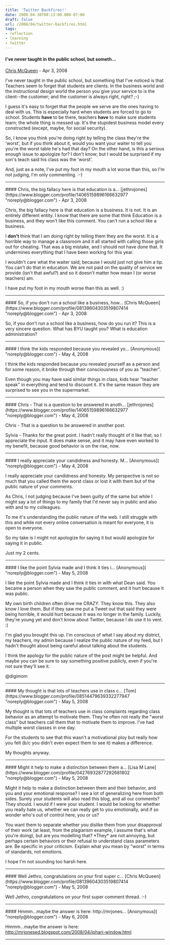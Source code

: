 ```yaml
---
title: 'Twitter Backfires!'
date: 2008-04-30T08:13:00.000-07:00
draft: false
url: /2008/04/twitter-backfires.html
tags: 
- reflection
- learning
- twitter
---
```


#### I've never taught in the public school, but someth...
[Chris McQueen](https://www.blogger.com/profile/08139604303519807414 "noreply@blogger.com") - <time datetime="2008-04-30T11:44:00.000-07:00">Apr 3, 2008</time>

I've never taught in the public school, but something that I've noticed is that Teachers seem to forget that students are clients. In the business world and the instructional design world the person you give your service to is the client--the customer; and the customer is always right, right? ;-)  
  
I guess it's easy to forget that the people we serve are the ones having to deal with us. This is especially hard when students are forced to go to school. Students **have** to be there, teachers **have** to make sure students learn; the whole thing is messed up. It's the stupidest business model every constructed (except, maybe, for social security).  
  
So, I know you think you're doing right by telling the class they're the 'worst', but if you think about it, would you want your waiter to tell you you're the worst table he's had that day? On the other hand, is this a serious enough issue to apologize for? I don't know; but I would be surprised if my son's teach said his class was the 'worst'.  
  
And, just as a note, I've put my foot in my mouth a lot worse than this, so I'm not judging, I'm only commenting. :-)
<hr />
#### Chris, the big fallacy here is that education is a...
[jethrojones](https://www.blogger.com/profile/14065159896166632977 "noreply@blogger.com") - <time datetime="2008-04-30T12:31:00.000-07:00">Apr 3, 2008</time>

Chris, the big fallacy here is that education is a business. It is not. It is an entirely different entity. I know that there are some that think Education is a business, and they won't like this comment. You can't run a school like a business.  
  
I **don't** think that I am doing right by telling them they are the worst. It is a horrible way to manage a classroom and it all started with calling those girls out for cheating. That was a big mistake, and I should not have done that. It undermines everything that I have been working for this year.  
  
I wouldn't care what the waiter said, because I would just not give him a tip. You can't do that in education. We are not paid on the quality of service we provide (isn't that awful?) and so it doesn't matter how mean I (or worse teachers) am.  
  
I have put my foot in my mouth worse than this as well. :)
<hr />
#### So, if you don't run a school like a business, how...
[Chris McQueen](https://www.blogger.com/profile/08139604303519807414 "noreply@blogger.com") - <time datetime="2008-04-30T20:16:00.000-07:00">Apr 3, 2008</time>

So, if you don't run a school like a business, how do you run it? This is a very sincere question. What has BYU taught you? What is education administration?
<hr />
#### I think the kids responded because you revealed yo...
[Anonymous]( "noreply@blogger.com") - <time datetime="2008-05-01T14:06:00.000-07:00">May 4, 2008</time>

I think the kids responded because you revealed yourself as a person and for some reason, it broke through their consciousness of you as "teacher".  
  
Even though you may have said similar things in class, kids hear "teacher speak" in everything and tend to discount it. It's the same reason they are surprised to see you in the supermarket.
<hr />
#### Chris - That is a question to be answered in anoth...
[jethrojones](https://www.blogger.com/profile/14065159896166632977 "noreply@blogger.com") - <time datetime="2008-05-01T15:48:00.000-07:00">May 4, 2008</time>

Chris - That is a question to be answered in another post.  
  
Sylvia - Thanks for the great point. I hadn't really thought of it like that, so I appreciate the input. It does make sense, and it may have even worked to my benefit, because good behavior is on the rise, now.
<hr />
#### I really appreciate your candidness and honesty. M...
[Anonymous]( "noreply@blogger.com") - <time datetime="2008-05-01T19:34:00.000-07:00">May 4, 2008</time>

I really appreciate your candidness and honesty. My perspective is not so much that you called them the worst class or lost it with them but of the public nature of your comments.  
  
As Chris, I not judging because I've been guilty of the same but while I might say a lot of things to my family that I'd never say in public and also with and to my colleagues.  
  
To me it's understanding the public nature of the web. I still struggle with this and while not every online conversation is meant for everyone, it is open to everyone.  
  
So my take is I might not apologize for saying it but would apologize for saying it in public.  
  
Just my 2 cents.
<hr />
#### I like the point Sylvia made and I think it ties i...
[Anonymous]( "noreply@blogger.com") - <time datetime="2008-05-02T10:39:00.000-07:00">May 5, 2008</time>

I like the point Sylvia made and I think it ties in with what Dean said. You became a person when they saw the public comment, and it hurt because it was public.  
  
My own birth children often drive me CRAZY. They know this. They also know I love them. But if they saw me put a Tweet out that said they were being horrible, it would hurt because it was no longer in the family. Luckily, they're young yet and don't know about Twitter, because I do use it to vent. :)  
  
I'm glad you brought this up. I'm conscious of what I say about my district, my teachers, my admin because I realize the public nature of my feed, but I hadn't thought about being careful about talking about the students.  
  
I think the apology for the public nature of the post might be helpful. And maybe you can be sure to say something positive publicly, even if you're not sure they'll see it.  
  
@digimom
<hr />
#### My thought is that lots of teachers use in class c...
[Tom](https://www.blogger.com/profile/08514479639332277947 "noreply@blogger.com") - <time datetime="2008-05-02T10:58:00.000-07:00">May 5, 2008</time>

My thought is that lots of teachers use in class complaints regarding class behavior as an attempt to motivate them. They're often not really the "worst class" but teachers call them that to motivate them to improve. I've had multiple worst classes in one day.  
  
For the students to see that this wasn't a motivational ploy but really how you felt (b/c you didn't even expect them to see it) makes a difference.  
  
My thoughts anyway.
<hr />
#### Might it help to make a distinction between them a...
[Lisa M Lane](https://www.blogger.com/profile/04276932877292681802 "noreply@blogger.com") - <time datetime="2008-05-02T12:03:00.000-07:00">May 5, 2008</time>

Might it help to make a distinction between them and their behavior, and you and your emotional response? I see a lot of generalizing here from both sides. Surely your students will also read this blog, and all our comments? They should. I would if I were your student. I would be looking for whether you really hate us, whether we can really get to you emotionally, and if so wonder who's out of control here, you or us?  
  
You want them to separate whether you dislike them from your disapproval of their work (at least, from the plagiarism example, I assume that's what you're doing), but are you modelling that? \*They\* are not annoying, but perhaps certain behaviors or their refusal to understand class parameters are. Be specific in your criticism. Explain what you mean by "worst" in terms of standards, not emotions.  
  
I hope I'm not sounding too harsh here.
<hr />
#### Well Jethro, congratulations on your first super c...
[Chris McQueen](https://www.blogger.com/profile/08139604303519807414 "noreply@blogger.com") - <time datetime="2008-05-02T12:07:00.000-07:00">May 5, 2008</time>

Well Jethro, congratulations on your first super comment thread. :-)
<hr />
#### Hmmm...maybe the answer is here:  
http://mrjones...
[Anonymous]( "noreply@blogger.com") - <time datetime="2008-05-03T21:57:00.000-07:00">May 6, 2008</time>

Hmmm...maybe the answer is here:  
http://mrjonesed.blogspot.com/2008/04/johari-window.html
<hr />
